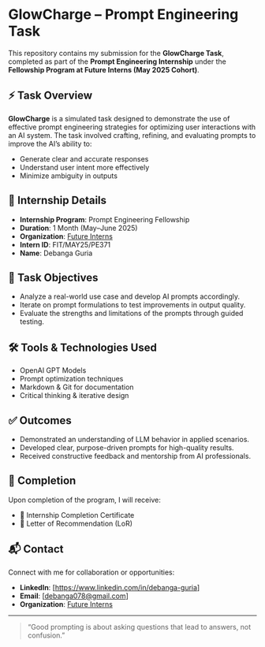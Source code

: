 # GlowCharge – Prompt Engineering Task

This repository contains my submission for the **GlowCharge Task**, completed as part of the **Prompt Engineering Internship** under the **Fellowship Program at Future Interns (May 2025 Cohort)**.

## ⚡ Task Overview

**GlowCharge** is a simulated task designed to demonstrate the use of effective prompt engineering strategies for optimizing user interactions with an AI system. The task involved crafting, refining, and evaluating prompts to improve the AI’s ability to:

- Generate clear and accurate responses
- Understand user intent more effectively
- Minimize ambiguity in outputs

## 📌 Internship Details

- **Internship Program**: Prompt Engineering Fellowship  
- **Duration**: 1 Month (May–June 2025)  
- **Organization**: [Future Interns](https://futureinterns.com)  
- **Intern ID**: FIT/MAY25/PE371  
- **Name**: Debanga Guria  

## 🧩 Task Objectives

- Analyze a real-world use case and develop AI prompts accordingly.
- Iterate on prompt formulations to test improvements in output quality.
- Evaluate the strengths and limitations of the prompts through guided testing.

## 🛠️ Tools & Technologies Used

- OpenAI GPT Models
- Prompt optimization techniques
- Markdown & Git for documentation
- Critical thinking & iterative design

## ✅ Outcomes

- Demonstrated an understanding of LLM behavior in applied scenarios.
- Developed clear, purpose-driven prompts for high-quality results.
- Received constructive feedback and mentorship from AI professionals.

## 🏁 Completion

Upon completion of the program, I will receive:

- 🧾 Internship Completion Certificate  
- 📝 Letter of Recommendation (LoR)

## 📬 Contact

Connect with me for collaboration or opportunities:

- **LinkedIn**: [https://www.linkedin.com/in/debanga-guria]
- **Email**: [debanga078@gmail.com]  
- **Organization**: [Future Interns](https://linkedin.com/future-interns)

---

> “Good prompting is about asking questions that lead to answers, not confusion.”

